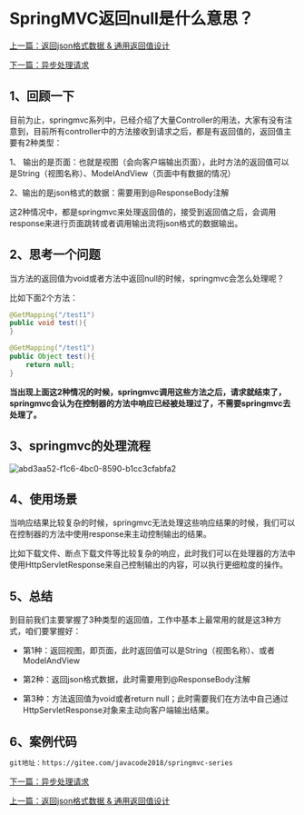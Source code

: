 

# SpringMVC返回null是什么意思？

[上一篇：返回json格式数据 & 通用返回值设计](http://www.itsoku.com/course/6/159)

[下一篇：异步处理请求](http://www.itsoku.com/course/6/147)

## 1、回顾一下

目前为止，springmvc系列中，已经介绍了大量Controller的用法，大家有没有注意到，目前所有controller中的方法接收到请求之后，都是有返回值的，返回值主要有2种类型：

1、 输出的是页面：也就是视图（会向客户端输出页面），此时方法的返回值可以是String（视图名称）、ModelAndView（页面中有数据的情况）

2、输出的是json格式的数据：需要用到@ResponseBody注解

这2种情况中，都是springmvc来处理返回值的，接受到返回值之后，会调用response来进行页面跳转或者调用输出流将json格式的数据输出。

## 2、思考一个问题

当方法的返回值为void或者方法中返回null的时候，springmvc会怎么处理呢？

比如下面2个方法：

```java
@GetMapping("/test1")
public void test(){
}

@GetMapping("/test1")
public Object test(){
    return null;
}
```

**当出现上面这2种情况的时候，springmvc调用这些方法之后，请求就结束了，springmvc会认为在控制器的方法中响应已经被处理过了，不需要springmvc去处理了。**

## 3、springmvc的处理流程

![abd3aa52-f1c6-4bc0-8590-b1cc3cfabfa2](https://learnone.oss-cn-beijing.aliyuncs.com/pic/202401081726134.png)

## 4、使用场景

当响应结果比较复杂的时候，springmvc无法处理这些响应结果的时候，我们可以在控制器的方法中使用response来主动控制输出的结果。

比如下载文件、断点下载文件等比较复杂的响应，此时我们可以在处理器的方法中使用HttpServletResponse来自己控制输出的内容，可以执行更细粒度的操作。

## 5、总结

到目前我们主要掌握了3种类型的返回值，工作中基本上最常用的就是这3种方式，咱们要掌握好：

*   第1种：返回视图，即页面，此时返回值可以是String（视图名称）、或者ModelAndView
    
*   第2种：返回json格式数据，此时需要用到@ResponseBody注解
    
*   第3种：方法返回值为void或者return null；此时需要我们在方法中自己通过HttpServletResponse对象来主动向客户端输出结果。

## 6、案例代码

```html
git地址：https://gitee.com/javacode2018/springmvc-series
```

[下一篇：异步处理请求](http://www.itsoku.com/course/6/147)

[上一篇：返回json格式数据 & 通用返回值设计](http://www.itsoku.com/course/6/159)
